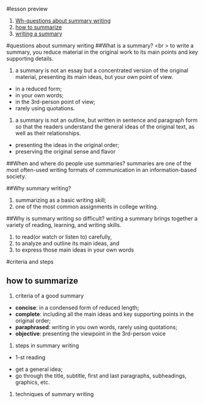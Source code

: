 #lesson preview
1. [Wh-questions about summary writing](#questions-about-summary-writing)
1. [how to summarize](#how-to-summarize)
1. [writing a summary]()

#questions about summary writing
##What is a summary? <br \> 
to write a summary, you reduce material in the original work to its main points and key supporting details.

1. a summary is not an essay but a concentrated version of the original material, presenting its main ideas, but your own point of view. 
* in a reduced form; 
* in your own words; 
* in the 3rd-person point of view; 
* rarely using quotations.
1. a summary is not an outline, but written in sentence and paragraph form so that the readers understand the general ideas of the original text, as well as their relationships.
* presenting the ideas in the original order;
* preserving the original sense and flavor

##When and where do people use summaries?
summaries are one of the most often-used writing formats of communication in an information-based society.

##Why summary writing?
1. summarizing as a basic writing skill;
1. one of the most common assignments in college writing.

##Why is summary writing so difficult?
writing a summary brings together a variety of reading, learning, and writing skills.
1. to read(or watch or listen to) carefully,
1. to analyze and outline its main ideas, and
1. to express those main ideas in your own words

#criteria and steps
## how to summarize
1. criteria of a good summary
* __concise__: in a condensed form of reduced length;
* __complete__: including all the main ideas and key supporting points in the original order;
* __paraphrased__: writing in you own words, rarely using quotations;
* __objective__: presenting the viewpoint in the 3rd-person voice
1. steps in summary writing
* 1-st reading
- get a general idea;
- go through the title, subtitle, first and last paragraphs, subheadings, graphics, etc.
1. techniques of summary writing
